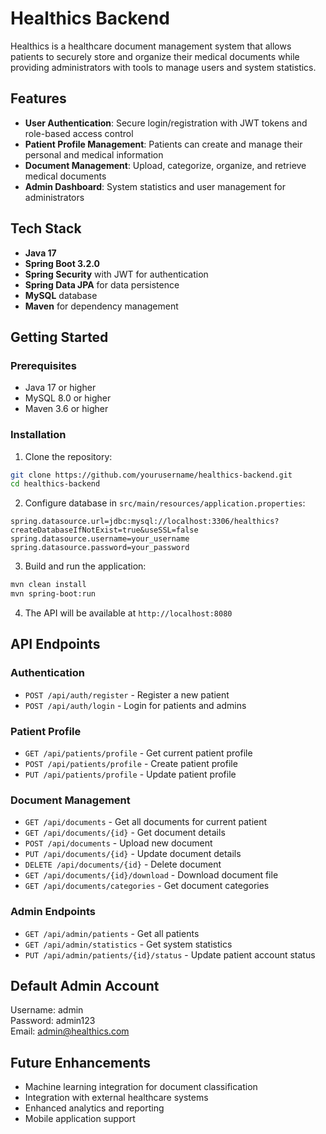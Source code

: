 # Healthics Backend

Healthics is a healthcare document management system that allows patients to securely store and organize their medical documents while providing administrators with tools to manage users and system statistics.

## Features

- **User Authentication**: Secure login/registration with JWT tokens and role-based access control
- **Patient Profile Management**: Patients can create and manage their personal and medical information
- **Document Management**: Upload, categorize, organize, and retrieve medical documents
- **Admin Dashboard**: System statistics and user management for administrators

## Tech Stack

- **Java 17**
- **Spring Boot 3.2.0**
- **Spring Security** with JWT for authentication
- **Spring Data JPA** for data persistence
- **MySQL** database
- **Maven** for dependency management

## Getting Started

### Prerequisites

- Java 17 or higher
- MySQL 8.0 or higher
- Maven 3.6 or higher

### Installation

1. Clone the repository:
```bash
git clone https://github.com/yourusername/healthics-backend.git
cd healthics-backend
```

2. Configure database in `src/main/resources/application.properties`:
```properties
spring.datasource.url=jdbc:mysql://localhost:3306/healthics?createDatabaseIfNotExist=true&useSSL=false
spring.datasource.username=your_username
spring.datasource.password=your_password
```

3. Build and run the application:
```bash
mvn clean install
mvn spring-boot:run
```

4. The API will be available at `http://localhost:8080`

## API Endpoints

### Authentication
- `POST /api/auth/register` - Register a new patient
- `POST /api/auth/login` - Login for patients and admins

### Patient Profile
- `GET /api/patients/profile` - Get current patient profile
- `POST /api/patients/profile` - Create patient profile
- `PUT /api/patients/profile` - Update patient profile

### Document Management
- `GET /api/documents` - Get all documents for current patient
- `GET /api/documents/{id}` - Get document details
- `POST /api/documents` - Upload new document
- `PUT /api/documents/{id}` - Update document details
- `DELETE /api/documents/{id}` - Delete document
- `GET /api/documents/{id}/download` - Download document file
- `GET /api/documents/categories` - Get document categories

### Admin Endpoints
- `GET /api/admin/patients` - Get all patients
- `GET /api/admin/statistics` - Get system statistics
- `PUT /api/admin/patients/{id}/status` - Update patient account status

## Default Admin Account

Username: admin  
Password: admin123  
Email: admin@healthics.com

## Future Enhancements

- Machine learning integration for document classification
- Integration with external healthcare systems
- Enhanced analytics and reporting
- Mobile application support